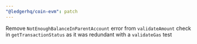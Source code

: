 ```yaml
---
"@ledgerhq/coin-evm": patch
---
```


Remove `NotEnoughBalanceInParentAccount` error from `validateAmount` check in `getTransactionStatus` as it was redundant with a `validateGas` test

